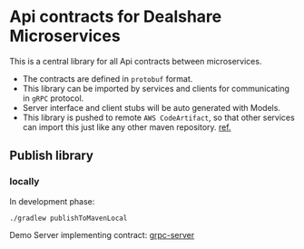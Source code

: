 # Api contracts for Dealshare Microservices

This is a central library for all Api contracts between microservices.

* The contracts are defined in `protobuf` format. 
* This library can be imported by services and clients for communicating
in `gRPC` protocol. 
* Server interface and client stubs will be auto generated with Models.
* This library is pushed to remote `AWS CodeArtifact`, so that other services can import this just like any other maven repository. [ref.](https://docs.aws.amazon.com/codeartifact/latest/ug/maven-gradle.html)

## Publish library

### locally

In development phase:
```shell
./gradlew publishToMavenLocal
```

Demo Server implementing contract: [grpc-server](https://bitbucket.org/merabolabs/grpc-server/src/master/)